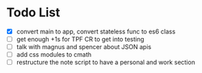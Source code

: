 # Todo List
- [x] convert main to app, convert stateless func to es6 class
- [ ] get enough +1s for TPF CR to get into testing
- [ ] talk with magnus and spencer about JSON apis
- [ ] add css modules to cmath
- [ ] restructure the note script to have a personal and work section
